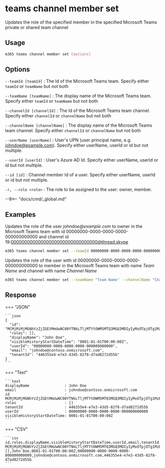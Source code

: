 # teams channel member set

Updates the role of the specified member in the specified Microsoft Teams private or shared team channel

## Usage

```sh
m365 teams channel member set [options]
```

## Options

`--teamId [teamId]`
: The Id of the Microsoft Teams team. Specify either `teamId` or `teamName` but not both

`--teamName [teamName]`
: The display name of the Microsoft Teams team. Specify either `teamId` or `teamName` but not both

`--channelId [channelId]`
: The Id of the Microsoft Teams team channel. Specify either `channelId` or `channelName` but not both

`--channelName [channelName]`
: The display name of the Microsoft Teams team channel. Specify either `channelId` or `channelName` but not both

`--userName [userName]`
: User's UPN (user principal name, e.g. johndoe@example.com). Specify either userName, userId or id but not multiple.

`--userId [userId]`
: User's Azure AD Id. Specify either userName, userId or id but not multiple.

`--id [id]`
: Channel member Id of a user. Specify either userName, userId or id but not multiple.

`-r, --role <role>`
: The role to be assigned to the user: owner, member.

--8<-- "docs/cmd/_global.md"

## Examples
  
Updates the role of the user _johndoe@example.com_ to owner in the Microsoft Teams team with id 00000000-0000-0000-0000-000000000000 and channel id 19:00000000000000000000000000000000@thread.skype

```sh
m365 teams channel member set --teamId 00000000-0000-0000-0000-000000000000 --channelId 19:00000000000000000000000000000000@thread.skype --userName "johndoe@example.com" --role owner
```

Updates the role of the user with id 00000000-0000-0000-0000-000000000000 to member in the Microsoft Teams team with name _Team Name_ and channel with name _Channel Name_

```sh
m365 teams channel member set --teamName "Team Name" --channelName "Channel Name" --userId 00000000-0000-0000-0000-000000000000 --role member
```

## Response

=== "JSON"

    ```json
    {
      "id": "MCMjMiMjMGNhYzZjZGEtMmUwNC00YTNkLTljMTYtOWM5MTQ3MGQ3MDIyIyMxOTpjOTg1MzBhZjFiMWQ0ZGQyOTMwOGRkYWQ2Zjc2YjdhMUB0aHJlYWQudGFjdjIjIzI0MWFkYmY2LTJhNTYtNGM3Mi04MWYyLTY5ZTc1ZGU2YWMzNA==",
      "roles": [],
      "displayName": "John Doe",
      "visibleHistoryStartDateTime": "0001-01-01T00:00:00Z",
      "userId": "00000000-0000-0000-0000-000000000000",
      "email": "johndoe@contoso.onmicrosoft.com",
      "tenantId": "446355e4-e7e3-43d5-82f8-d7ad8272d55b"
    }
    ```

=== "Text"

    ```text
    displayName                : John Doe
    email                      : johndoe@contoso.onmicrosoft.com
    id                         : MCMjMiMjMGNhYzZjZGEtMmUwNC00YTNkLTljMTYtOWM5MTQ3MGQ3MDIyIyMxOTpjOTg1MzBhZjFiMWQ0ZGQyOTMwOGRkYWQ2Zjc2YjdhMUB0aHJlYWQudGFjdjIjIzI0MWFkYmY2LTJhNTYtNGM3Mi04MWYyLTY5ZTc1ZGU2YWMzNA==
    roles                      : []
    tenantId                   : 446355e4-e7e3-43d5-82f8-d7ad8272d55b
    userId                     : 00000000-0000-0000-0000-000000000000
    visibleHistoryStartDateTime: 0001-01-01T00:00:00Z
    ```

=== "CSV"

    ```csv
    id,roles,displayName,visibleHistoryStartDateTime,userId,email,tenantId
    MCMjMiMjMGNhYzZjZGEtMmUwNC00YTNkLTljMTYtOWM5MTQ3MGQ3MDIyIyMxOTpjOTg1MzBhZjFiMWQ0ZGQyOTMwOGRkYWQ2Zjc2YjdhMUB0aHJlYWQudGFjdjIjIzI0MWFkYmY2LTJhNTYtNGM3Mi04MWYyLTY5ZTc1ZGU2YWMzNA==,[],John Doe,0001-01-01T00:00:00Z,00000000-0000-0000-0000-000000000000,johndoe@contoso.onmicrosoft.com,446355e4-e7e3-43d5-82f8-d7ad8272d55b
    ```
